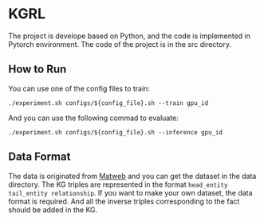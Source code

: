 # KGRL

The project is develope based on Python, and the code is implemented in Pytorch environment. The code of the project is in the src directory.

## How to Run

You can use one of the config files to train:

```shell
./experiment.sh configs/${config_file}.sh --train gpu_id
```

And you can use the following commad to evaluate:

```shell
./experiment.sh configs/${config_file}.sh --inference gpu_id
```

## Data Format



The data is originated from [Matweb](http://www.matweb.com/search/MaterialGroupSearch.aspx) and you can get the dataset in the data directory.  The KG triples are represented in the format `head_entity tail_entity relationship`. If you want to make your own dataset, the data format is required. And all the inverse triples corresponding to the fact should be added in the KG.

